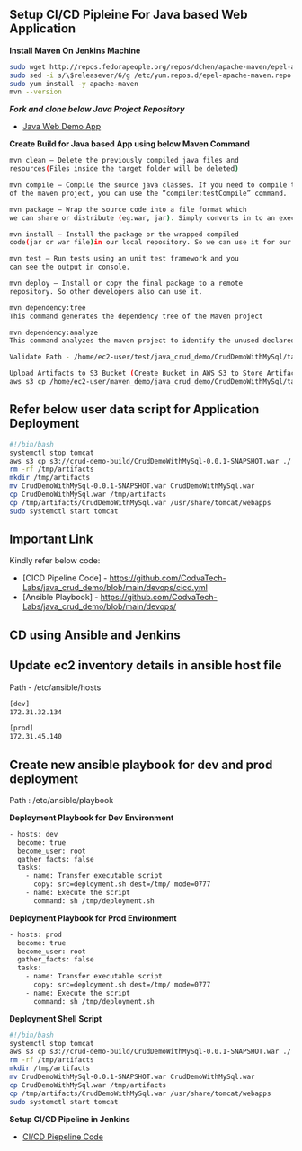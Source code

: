 ## Setup CI/CD Pipleine For Java based Web Application 

**Install Maven On Jenkins Machine**

```sh
sudo wget http://repos.fedorapeople.org/repos/dchen/apache-maven/epel-apache-maven.repo -O /etc/yum.repos.d/epel-apache-maven.repo
sudo sed -i s/\$releasever/6/g /etc/yum.repos.d/epel-apache-maven.repo
sudo yum install -y apache-maven
mvn --version
```

***Fork and clone below Java Project Repository***
- [Java Web Demo App](https://github.com/CodvaTech-Labs/java_crud_demo)

**Create Build for Java based App using below Maven Command**

```sh
mvn clean — Delete the previously compiled java files and 
resources(Files inside the target folder will be deleted)

mvn compile — Compile the source java classes. If you need to compile the test classes 
of the maven project, you can use the “compiler:testCompile” command.

mvn package — Wrap the source code into a file format which 
we can share or distribute (eg:war, jar). Simply converts in to an executable java program.

mvn install — Install the package or the wrapped compiled 
code(jar or war file)in our local repository. So we can use it for our other projects as well.

mvn test — Run tests using an unit test framework and you 
can see the output in console.

mvn deploy — Install or copy the final package to a remote 
repository. So other developers also can use it.

mvn dependency:tree
This command generates the dependency tree of the Maven project

mvn dependency:analyze
This command analyzes the maven project to identify the unused declared and used undeclared dependencies:

Validate Path - /home/ec2-user/test/java_crud_demo/CrudDemoWithMySql/target

Upload Artifacts to S3 Bucket (Create Bucket in AWS S3 to Store Artifacts)
aws s3 cp /home/ec2-user/maven_demo/java_crud_demo/CrudDemoWithMySql/target/CrudDemoWithMySql-0.0.1-SNAPSHOT.war s3://crud-demo-build/

```

## Refer below user data script for Application Deployment 

```sh
#!/bin/bash
systemctl stop tomcat
aws s3 cp s3://crud-demo-build/CrudDemoWithMySql-0.0.1-SNAPSHOT.war ./
rm -rf /tmp/artifacts
mkdir /tmp/artifacts
mv CrudDemoWithMySql-0.0.1-SNAPSHOT.war CrudDemoWithMySql.war
cp CrudDemoWithMySql.war /tmp/artifacts
cp /tmp/artifacts/CrudDemoWithMySql.war /usr/share/tomcat/webapps
sudo systemctl start tomcat
```

## Important Link 
Kindly refer below code:

- [CICD Pipeline Code] - https://github.com/CodvaTech-Labs/java_crud_demo/blob/main/devops/cicd.yml
- [Ansible Playbook] - https://github.com/CodvaTech-Labs/java_crud_demo/blob/main/devops/


## CD using Ansible and Jenkins 

## Update ec2 inventory details in ansible host file 
Path - /etc/ansible/hosts

```sh
[dev]
172.31.32.134

[prod]
172.31.45.140
```

## Create new ansible playbook for dev and prod deployment 

Path : /etc/ansible/playbook

**Deployment Playbook for Dev Environment**
```sh
- hosts: dev
  become: true
  become_user: root
  gather_facts: false
  tasks:
    - name: Transfer executable script
      copy: src=deployment.sh dest=/tmp/ mode=0777
    - name: Execute the script
      command: sh /tmp/deployment.sh
```

**Deployment Playbook for Prod Environment**
```sh
- hosts: prod
  become: true
  become_user: root
  gather_facts: false
  tasks:
    - name: Transfer executable script
      copy: src=deployment.sh dest=/tmp/ mode=0777
    - name: Execute the script
      command: sh /tmp/deployment.sh
```

**Deployment Shell Script** 

```sh
#!/bin/bash
systemctl stop tomcat
aws s3 cp s3://crud-demo-build/CrudDemoWithMySql-0.0.1-SNAPSHOT.war ./
rm -rf /tmp/artifacts
mkdir /tmp/artifacts
mv CrudDemoWithMySql-0.0.1-SNAPSHOT.war CrudDemoWithMySql.war
cp CrudDemoWithMySql.war /tmp/artifacts
cp /tmp/artifacts/CrudDemoWithMySql.war /usr/share/tomcat/webapps
sudo systemctl start tomcat
```

**Setup CI/CD Pipeline in Jenkins**
- [CI/CD Piepeline Code](https://github.com/CodvaTech-Labs/java_crud_demo/blob/main/devops/cicd.yml)


